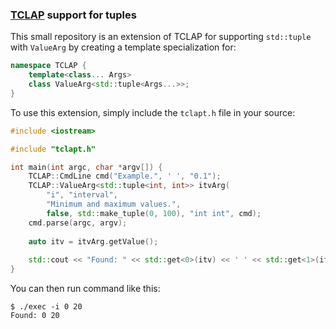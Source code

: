 ### [TCLAP](http://tclap.sourceforge.net/) support for tuples

This small repository is an extension of TCLAP for supporting `std::tuple` with `ValueArg` by creating 
a template specialization for:

```cpp
namespace TCLAP {
    template<class... Args>
    class ValueArg<std::tuple<Args...>>;
}
```

To use this extension, simply include the `tclapt.h` file in your source:

```cpp
#include <iostream>

#include "tclapt.h"

int main(int argc, char *argv[]) {
    TCLAP::CmdLine cmd("Example.", ' ', "0.1");
    TCLAP::ValueArg<std::tuple<int, int>> itvArg(
        "i", "interval",
        "Minimum and maximum values.",
        false, std::make_tuple(0, 100), "int int", cmd);
    cmd.parse(argc, argv);
    
    auto itv = itvArg.getValue();
    
    std::cout << "Found: " << std::get<0>(itv) << ' ' << std::get<1>(itv) << '\n';
}
```

You can then run command like this:

```
$ ./exec -i 0 20
Found: 0 20
```

